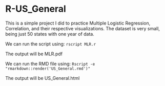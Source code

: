 # R-US_General

This is a simple project I did to practice Multiple Logistic Regression, Correlation, and their respective visualizations. The dataset is very small, being just 50 states with one year of data.

We can run the script using: `rscript MLR.r`

The output will be MLR.pdf

We can run the RMD file using: `Rscript -e "rmarkdown::render('US_General.rmd')"`

The output will be US_General.html
